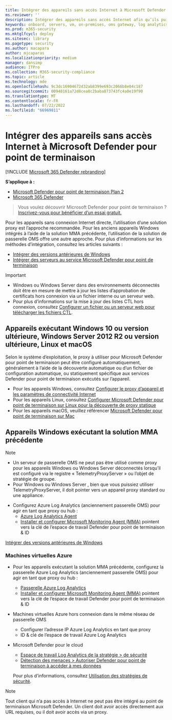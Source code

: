 ```yaml
---
title: Intégrer des appareils sans accès Internet à Microsoft Defender pour point de terminaison
ms.reviewer: ''
description: Intégrer des appareils sans accès Internet afin qu’ils puissent envoyer des données de capteur au capteur Microsoft Defender pour point de terminaison
keywords: onboard, servers, vm, on-premises, oms gateway, log analytics, azure log analytics, mma
ms.prod: m365-security
ms.mktglfcycl: deploy
ms.sitesec: library
ms.pagetype: security
ms.author: macapara
author: mjcaparas
ms.localizationpriority: medium
manager: dansimp
audience: ITPro
ms.collection: M365-security-compliance
ms.topic: article
ms.technology: mde
ms.openlocfilehash: 9c3dc16904672d32ab8399e693c2066b8e04c187
ms.sourcegitcommit: 00948161a72d8cea8c2baba873743fc4a0e19f90
ms.translationtype: MT
ms.contentlocale: fr-FR
ms.lasthandoff: 07/22/2022
ms.locfileid: "66969811"
---
```

# <a name="onboard-devices-without-internet-access-to-microsoft-defender-for-endpoint"></a>Intégrer des appareils sans accès Internet à Microsoft Defender pour point de terminaison

[!INCLUDE [Microsoft 365 Defender rebranding](../../includes/microsoft-defender.md)]


**S’applique à :**
- [Microsoft Defender pour point de terminaison Plan 2](https://go.microsoft.com/fwlink/p/?linkid=2154037)
- [Microsoft 365 Defender](https://go.microsoft.com/fwlink/?linkid=2118804)

> Vous voulez découvrir Microsoft Defender pour point de terminaison ? [Inscrivez-vous pour bénéficier d’un essai gratuit.](https://signup.microsoft.com/create-account/signup?products=7f379fee-c4f9-4278-b0a1-e4c8c2fcdf7e&ru=https://aka.ms/MDEp2OpenTrial?ocid=docs-wdatp-exposedapis-abovefoldlink)

Pour les appareils sans connexion Internet directe, l’utilisation d’une solution proxy est l’approche recommandée. Pour les anciens appareils Windows intégrés à l’aide de la solution MMA précédente, l’utilisation de la solution de passerelle OMS offre une autre approche. Pour plus d’informations sur les méthodes d’intégration, consultez les articles suivants :
- [Intégrer des versions antérieures de Windows](/microsoft-365/security/defender-endpoint/onboard-downlevel)
- [Intégrer des serveurs au service Microsoft Defender pour point de terminaison](/microsoft-365/security/defender-endpoint/configure-server-endpoints#windows-server-2008-r2-sp1--windows-server-2012-r2-and-windows-server-2016)

> [!IMPORTANT]
> - Windows ou Windows Server dans des environnements déconnectés doit être en mesure de mettre à jour les listes d’approbation de certificats hors connexion via un fichier interne ou un serveur web.
> - Pour plus d’informations sur la mise à jour des listes CTL hors connexion, consultez [Configurer un fichier ou un serveur web pour télécharger les fichiers CTL](/previous-versions/windows/it-pro/windows-server-2012-r2-and-2012/dn265983(v=ws.11)#configure-a-file-or-web-server-to-download-the-ctl-files).

## <a name="devices-running-windows-10-or-later-windows-server-2012-r2-or-later-linux-and-macos"></a>Appareils exécutant Windows 10 ou version ultérieure, Windows Server 2012 R2 ou version ultérieure, Linux et macOS

Selon le système d’exploitation, le proxy à utiliser pour Microsoft Defender pour point de terminaison peut être configuré automatiquement, généralement à l’aide de la découverte automatique ou d’un fichier de configuration automatique, ou statiquement spécifique aux services Defender pour point de terminaison exécutés sur l’appareil.

- Pour les appareils Windows, consultez [Configurer le proxy d’appareil et les paramètres de connectivité Internet](/microsoft-365/security/defender-endpoint/configure-proxy-internet)
- Pour les appareils Linux, consultez [Configurer Microsoft Defender pour point de terminaison sur Linux pour la découverte de proxy statique](/microsoft-365/security/defender-endpoint/linux-static-proxy-configuration)
- Pour les appareils macOS, veuillez référencer [Microsoft Defender pour point de terminaison sur Mac](/microsoft-365/security/defender-endpoint/microsoft-defender-endpoint-mac#network-connections)

## <a name="windows-devices-running-the-previous-mma-based-solution"></a>Appareils Windows exécutant la solution MMA précédente

> [!NOTE]
> - Un serveur de passerelle OMS ne peut pas être utilisé comme proxy pour les appareils Windows ou Windows Server déconnectés lorsqu’il est configuré via le registre « TelemetryProxyServer » ou l’objet de stratégie de groupe.
> - Pour Windows ou Windows Server , bien que vous puissiez utiliser TelemetryProxyServer, il doit pointer vers un appareil proxy standard ou une appliance.

- Configurez Azure Log Analytics (anciennement passerelle OMS) pour agir en tant que proxy ou hub :
  - [Azure Log Analytics Agent](/azure/azure-monitor/platform/gateway#download-the-log-analytics-gateway)
  - [Installer et configurer Microsoft Monitoring Agent (MMA)](onboard-downlevel.md#install-and-configure-microsoft-monitoring-agent-mma) pointent vers la clé de l’espace de travail Defender pour point de terminaison & ID

[Intégrer des versions antérieures de Windows](onboard-downlevel.md)

### <a name="azure-virtual-machines"></a>Machines virtuelles Azure

- Pour les appareils exécutant la solution MMA précédente, configurez la passerelle Azure Log Analytics (anciennement passerelle OMS) pour agir en tant que proxy ou hub :
    - [Passerelle Azure Log Analytics](/azure/azure-monitor/platform/gateway#download-the-log-analytics-gateway)
    - [Installer et configurer Microsoft Monitoring Agent (MMA)](onboard-downlevel.md#install-and-configure-microsoft-monitoring-agent-mma) pointent vers la clé de l’espace de travail Defender pour point de terminaison & ID
- Machines virtuelles Azure hors connexion dans le même réseau de passerelle OMS
    - Configurer l’adresse IP Azure Log Analytics en tant que proxy
    - ID & clé de l’espace de travail Azure Log Analytics
- Microsoft Defender pour le cloud
    - [Espace de travail Log Analytics de la stratégie \> de sécurité](/azure/security-center/security-center-wdatp#enable-windows-defender-atp-integration)
    - [Détection des menaces \> Autoriser Defender pour point de terminaison à accéder à mes données](/azure/security-center/security-center-wdatp#enable-windows-defender-atp-integration)

    Pour plus d’informations, consultez [Utilisation des stratégies de sécurité](/azure/security-center/tutorial-security-policy).

> [!NOTE]
> Tout client qui n’a pas accès à Internet ne peut pas être intégré au point de terminaison Microsoft Defender. Un client doit avoir accès directement aux URL requises, ou il doit avoir accès via un proxy.
